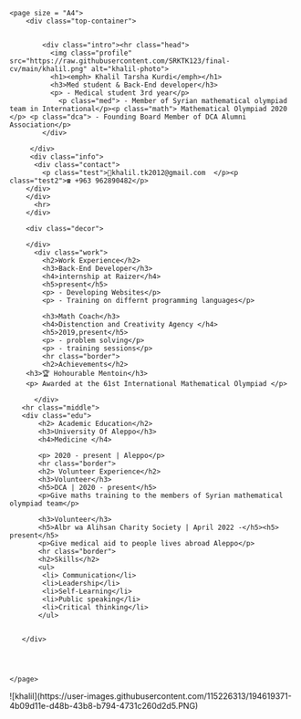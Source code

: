 <html>
<head>
<meta charset="utf-8">
<link rel="stylesheet" href="cv.css">
</head>

<body>

    <page size = "A4">
        <div class="top-container">


            <div class="intro"><hr class="head">
              <img class="profile" src="https://raw.githubusercontent.com/SRKTK123/final-cv/main/khalil.png" alt="khalil-photo">
              <h1><emph> Khalil Tarsha Kurdi</emph></h1> 
              <h3>Med student & Back-End developer</h3>
              <p> - Medical student 3rd year</p>
                <p class="med"> - Member of Syrian mathematical olympiad team in International</p><p class="math"> Mathematical Olympiad 2020 </p> <p class="dca"> - Founding Board Member of DCA Alumni Association</p>
            </div>
         
         </div>
         <div class="info">
          <div class="contact">
            <p class="test">📧khalil.tk2012@gmail.com  </p><p class="test2">☎ +963 962890482</p>
        </div>
        </div>
          <hr>
        </div>
          
        <div class="decor"> 
            
        </div>
          <div class="work">
            <h2>Work Experience</h2>
            <h3>Back-End Developer</h3>
            <h4>internship at Raizer</h4>
            <h5>present</h5>
            <p> - Developing Websites</p>
            <p> - Training on differnt programming languages</p>
            
            <h3>Math Coach</h3>
            <h4>Distenction and Creativity Agency </h4> 
            <h5>2019,present</h5>
            <p> - problem solving</p>
            <p> - training sessions</p>
            <hr class="border">
            <h2>Achievements</h2>
        <h3>🏆 Hohourable Mentoin</h3>
        <p> Awarded at the 61st International Mathematical Olympiad </p>
         
          </div>
       <hr class="middle">
       <div class="edu">
           <h2> Academic Education</h2>
           <h3>University Of Aleppo</h3>
           <h4>Medicine </h4>

           <p> 2020 - present | Aleppo</p>
           <hr class="border">
           <h2> Volunteer Experience</h2>
           <h3>Volunteer</h3>
           <h5>DCA | 2020 - present</h5>
           <p>Give maths training to the members of Syrian mathematical olympiad team</p>

           <h3>Volunteer</h3>
           <h5>Albr wa Alihsan Charity Society | April 2022 -</h5><h5> present</h5>
           <p>Give medical aid to people lives abroad Aleppo</p>
           <hr class="border">
           <h2>Skills</h2>
           <ul>
            <li> Communication</li>
            <li>Leadership</li>
            <li>Self-Learning</li>
            <li>Public speaking</li>
            <li>Critical thinking</li>
           </ul>


       </div> 




    </page>
  
</body>
</html>
![khalil](https://user-images.githubusercontent.com/115226313/194619371-4b09d11e-d48b-43b8-b794-4731c260d2d5.PNG)
